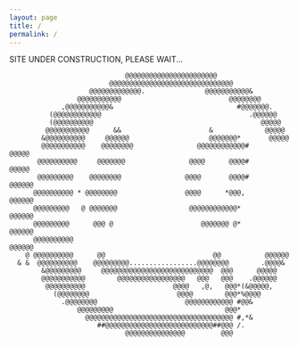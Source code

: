 ```yaml
---
layout: page
title: /
permalink: /
---
```


SITE UNDER CONSTRUCTION, PLEASE WAIT...

                                                                                
                                                                                
                                                                                
                                 @@@@@@@@@@@@@@@@@@@@@@@                        
                             @@@@@@@@@@@@@@@@@@@@@@@@@@@@@@@                    
                        @@@@@@@@@@@@@.               @@@@@@@@@@@&               
                     @@@@@@@@@@@                           @@@@@@@@             
                 ,@@@@@@@@@@@&                               #@@@@@@@.          
              (@@@@@@@@@@@@                                     .@@@@@@         
              (@@@@@@@@@@                                          @@@@@        
             @@@@@@@@@@@      &&                      &             @@@@@       
            &@@@@@@@@@@     @@@@@@                    @@@@@@@*       @@@@@      
            @@@@@@@@@@@    @@@@@@@@                @@@@@@@@@@@@#      @@@@@     
           @@@@@@@@@@     @@@@@@@                @@@@      @@@@#      @@@@@     
           @@@@@@@@@    @@@@@@@@                @@@@       @@@@#     @@@@@@     
          @@@@@@@@@@ * @@@@@@@@                 @@@@      *@@@,      @@@@@@     
          @@@@@@@@@   @ @@@@@@@                  @@@@@@@@@@@@*       @@@@@@     
          @@@@@@@@@      @@@ @                      @@@@@@@ @*       @@@@@@     
          @@@@@@@@@@                                                 @@@@@@     
        @ @@@@@@@@@@      @@                           @@           @@@@@@      
      & &  @@@@@@@@@@    @@@@@@@@@.................@@@@@@@@        .@@@@&       
            &@@@@@@@@@     @@@@@@@@@@@@@@@@@@@@@@@@@@@@  @@@      @@@@@         
            @@@@@@@@@@@        @@@@@@@@@@@@@@@@@   @@@   @@@    .@@@@@@         
             @@@@@@@@@@                      @@@@   ,@,   @@@*(&@@@@@,          
               (@@@@@@@@                      @@@@        @@@*%@@@@             
                 .@@@@@@@@                      @@@@@@@@@@@@ #@@&               
                     @@@@@@@@@                            @@@*                  
                       @@@@@@@@@@@@@@@@@@@@@@@@@@@@@@@@@@@@@ #,*&               
                          ##@@@@@@@@@@@@@@@@@@@@@@@@@@@##@@@ /.                 
                                 @@@@@@@@@@@@@@@         @@@                    
                                                                                
                                                                                
                                                                                